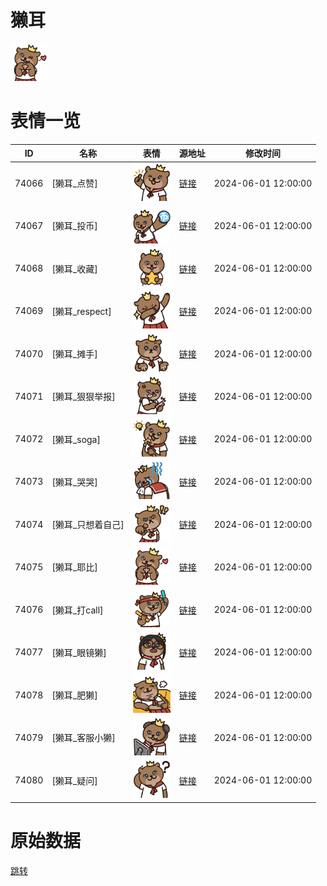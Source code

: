 # 獭耳

<img src="./cover.png" height="60" alt="cover" />

# 表情一览

|ID|名称|表情|源地址|修改时间|
|----|----|----|----|----|
|74066|[獭耳_点赞]|<img src="./pic/074066_%5B獭耳_点赞%5D.png" height="60" alt="点赞"/>|[链接](https://i0.hdslb.com/bfs/garb/8481c1da15b91cc0e326042831f23e919ddf38c5.png)|2024-06-01 12:00:00|
|74067|[獭耳_投币]|<img src="./pic/074067_%5B獭耳_投币%5D.png" height="60" alt="投币"/>|[链接](https://i0.hdslb.com/bfs/garb/58ee60c8298f514dd4c55a3b2521f7faa5cafabd.png)|2024-06-01 12:00:00|
|74068|[獭耳_收藏]|<img src="./pic/074068_%5B獭耳_收藏%5D.png" height="60" alt="收藏"/>|[链接](https://i0.hdslb.com/bfs/garb/db05c59105f7efa9154148baea560d81bd035285.png)|2024-06-01 12:00:00|
|74069|[獭耳_respect]|<img src="./pic/074069_%5B獭耳_respect%5D.png" height="60" alt="respect"/>|[链接](https://i0.hdslb.com/bfs/garb/536c231c530afbb739f48330341472c40075de0c.png)|2024-06-01 12:00:00|
|74070|[獭耳_摊手]|<img src="./pic/074070_%5B獭耳_摊手%5D.png" height="60" alt="摊手"/>|[链接](https://i0.hdslb.com/bfs/garb/9322711d46bfc839905c8a73a965f5516da06bc1.png)|2024-06-01 12:00:00|
|74071|[獭耳_狠狠举报]|<img src="./pic/074071_%5B獭耳_狠狠举报%5D.png" height="60" alt="狠狠举报"/>|[链接](https://i0.hdslb.com/bfs/garb/01bc94c73028ad3ca4056223893a445f4f8c17f4.png)|2024-06-01 12:00:00|
|74072|[獭耳_soga]|<img src="./pic/074072_%5B獭耳_soga%5D.png" height="60" alt="soga"/>|[链接](https://i0.hdslb.com/bfs/garb/54c95ea67632e4263f2eda614c5a9d81eb750e57.png)|2024-06-01 12:00:00|
|74073|[獭耳_哭哭]|<img src="./pic/074073_%5B獭耳_哭哭%5D.png" height="60" alt="哭哭"/>|[链接](https://i0.hdslb.com/bfs/garb/f8edba25245ffc1addf9ad41faa5ad5b81f8aab7.png)|2024-06-01 12:00:00|
|74074|[獭耳_只想着自己]|<img src="./pic/074074_%5B獭耳_只想着自己%5D.png" height="60" alt="只想着自己"/>|[链接](https://i0.hdslb.com/bfs/garb/c2050b13d3f5739f2ae03bfe278fa90935b00eed.png)|2024-06-01 12:00:00|
|74075|[獭耳_耶比]|<img src="./pic/074075_%5B獭耳_耶比%5D.png" height="60" alt="耶比"/>|[链接](https://i0.hdslb.com/bfs/garb/dbe7be9da99fee8ad00551a0d046cfb35993f072.png)|2024-06-01 12:00:00|
|74076|[獭耳_打call]|<img src="./pic/074076_%5B獭耳_打call%5D.png" height="60" alt="打call"/>|[链接](https://i0.hdslb.com/bfs/garb/0fa659ee3f1631ae96ea353e20f55da98fe4d0ac.png)|2024-06-01 12:00:00|
|74077|[獭耳_眼镜獭]|<img src="./pic/074077_%5B獭耳_眼镜獭%5D.png" height="60" alt="眼镜獭"/>|[链接](https://i0.hdslb.com/bfs/garb/5ff727eb61050f887977472f177c14ed5fae65b0.png)|2024-06-01 12:00:00|
|74078|[獭耳_肥獭]|<img src="./pic/074078_%5B獭耳_肥獭%5D.png" height="60" alt="肥獭"/>|[链接](https://i0.hdslb.com/bfs/garb/242a85c1a30e8503425c1fbef701a8c299a80610.png)|2024-06-01 12:00:00|
|74079|[獭耳_客服小獭]|<img src="./pic/074079_%5B獭耳_客服小獭%5D.png" height="60" alt="客服小獭"/>|[链接](https://i0.hdslb.com/bfs/garb/184e624175274d5dbe6cc5cf8e04fd24320e343a.png)|2024-06-01 12:00:00|
|74080|[獭耳_疑问]|<img src="./pic/074080_%5B獭耳_疑问%5D.png" height="60" alt="疑问"/>|[链接](https://i0.hdslb.com/bfs/garb/3363da3d0b0173e95c52cf74a49485ca8d5c88cf.png)|2024-06-01 12:00:00|

# 原始数据

[跳转](./raw.json)


